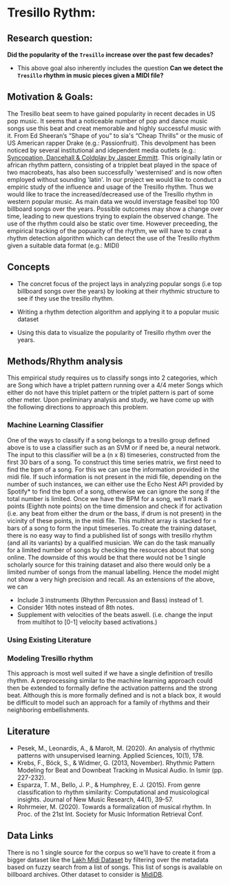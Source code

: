 





# Tresillo Rythm: 

## Research question: 

**Did the popularity of the `Tresillo` increase over the past few decades?**
- This above goal also inherently includes the question **Can we detect the `Tresillo` rhythm in music pieces given a MIDI file?**

## Motivation & Goals: 
The Tresillo beat seem to have gained popularity in recent decades in US pop music. It seems that a noticeable number of pop and dance music songs use this beat and creat memorable and highly successful music with it. From Ed Sheeran’s “Shape of you” to sia's “Cheap Thrills” or the music of US American rapper Drake (e.g.: Passionfruit). This devolpment has been noticed by several institutional and idependent media outlets (e.g.: [Syncopation, Dancehall & Coldplay by Jasper Emmitt](https://medium.com/@jasperemmitt/syncopation-dancehall-coldplay-ede27c6d01cf).  This originally latin or african rhythm pattern, consisting of a tripplet beat played in the space of two macrobeats, has also been successfully 'westernised' and is now often employed without sounding 'latin'.
In our project we would like to conduct a empiric study of the influence and usage of the Tresillo rhythm.  Thus we would like to trace the increased/decreased use of the Tresillo rhythm in western popular music. As main data we would inverstage feasibel top 100 billboard songs over the years. Possible outcomes may show a change over time, leading to new questions trying to explain the observed change. The use of the rhythm could also be static over time. 
However preceeding, the empirical tracking of the popuarity of the rhythm, we will have to creat a rhythm detection algorithm which can detect the use of the  Tresillo rhythm given a suitable data format (e.g.: MIDI)



## Concepts 

-   The concret focus of the project lays in analyzing popular songs (i.e top billboard songs over the years) by looking at their rhythmic structure to see if they use the tresillo rhythm. 

-   Writing a rhythm detection algorithm and applying it to a popular music dataset 

-   Using this data to visualize the popularity of Tresillo rhythm over the years. 


## Methods/Rhythm analysis

This empirical study requires us to classify songs into 2 categories, which are 
Song which have a triplet pattern running over a 4/4 meter 
Songs which either do not have this triplet pattern or the triplet pattern is part of some other meter.
Upon preliminary analysis and study, we have come up with the following directions to approach this problem. 
### Machine Learning Classifier
One of the ways to classify if a song belongs to a tresillo group defined above is to use a classifier such as an SVM or if need be, a neural network. The input to this classifier will be a (n x 8) timeseries, constructed from the first 30 bars of a song. To construct this time series matrix, we first need to find the bpm of a song. For this we can use the information provided in the midi file. If such information is not present in the midi file, depending on the number of such instances, we can either use the Echo Nest API provided by Spotify* to find the bpm of a song, otherwise we can ignore the song if the total number is limited.
Once we have the BPM for a song, we’ll mark 8 points (Eighth note points) on the time dimension and check if for activation (i.e. any beat from either the drum or the bass, if drum is not present) in the vicinity of these points, in the midi file.
This multihot array is stacked for `n` bars of a song to form the input timeseries.
To create the training dataset, there is no easy way to find a published list of songs with tresillo rhythm (and all its variants) by a qualified musician. We can do the task manually for a limited number of songs by checking the resources about that song online. The downside of this would be that there would not be 1 single scholarly source for this training dataset and also there would only be a limited number of songs from the manual labelling. Hence the model might not show a very high precision and recall.
As an extensions of the above, we can 
- Include 3 instruments (Rhythm Percussion and Bass) instead of 1.
- Consider 16th notes instead of 8th notes.
- Supplement with velocities of the beats aswell. (i.e. change the input from multihot to [0-1] velocity based activations.)
### Using Existing Literature

### Modeling Tresillo rhythm
This approach is most well suited if we have a single definition of tresillo rhythm. A preprocessing similar to the machine learning approach could then be extended to formally define the activation patterns and the strong beat. Although this is more formally defined and is not a black box, it would be difficult to model such an approach for a family of rhythms and their neighboring embellishments. 

## Literature 
- Pesek, M., Leonardis, A., & Marolt, M. (2020). An analysis of rhythmic patterns with unsupervised learning. Applied Sciences, 10(1), 178.
- Krebs, F., Böck, S., & Widmer, G. (2013, November). Rhythmic Pattern Modeling for Beat and Downbeat Tracking in Musical Audio. In Ismir (pp. 227-232).
- Esparza, T. M., Bello, J. P., & Humphrey, E. J. (2015). From genre classification to rhythm similarity: Computational and musicological insights. Journal of New Music Research, 44(1), 39-57.
- Rohrmeier, M. (2020). Towards a formalization of musical rhythm. In Proc. of the 21st Int. Society for Music Information Retrieval Conf.

## Data Links
There is no 1 single source for the corpus so we'll have to create it from a bigger dataset like the [Lakh Midi Dataset](https://colinraffel.com/projects/lmd/ "The Lakh MIDI Dataset v0.1") by filtering over the metadata based on fuzzy search from a list of songs. This list of songs is available on billboard archives.
Other dataset to consider is [MidiDB](https://www.mididb.com/genres/).
